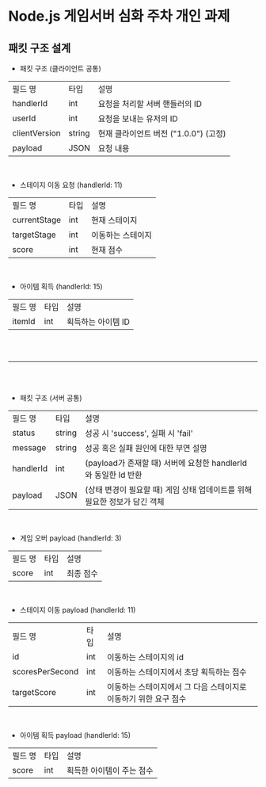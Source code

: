 # Node.js 게임서버 심화 주차 개인 과제

## 패킷 구조 설계

- 패킷 구조 (클라이언트 공통)

<table>
<tr>
<td>필드 명</td>
<td>타입</td>
<td>설명</td>
</tr>

<tr>
<td>handlerId</td>
<td>int</td>
<td>요청을 처리할 서버 핸들러의 ID</td>
</tr>

<tr>
<td>userId</td>
<td>int</td>
<td>요청을 보내는 유저의 ID</td>
</tr>

<tr>
<td>clientVersion</td>
<td>string</td>
<td>현재 클라이언트 버전 ("1.0.0") (고정)</td>
</tr>

<tr>
<td>payload</td>
<td>JSON</td>
<td>요청 내용</td>
</tr>
</table>

<br>

- 스테이지 이동 요청 (handlerId: 11)

<table>
<tr>
<td>필드 명</td>
<td>타입</td>
<td>설명</td>
</tr>

<tr>
<td>currentStage</td>
<td>int</td>
<td>현재 스테이지</td>
</tr>

<tr>
<td>targetStage</td>
<td>int</td>
<td>이동하는 스테이지</td>
</tr>

<tr>
<td>score</td>
<td>int</td>
<td>현재 점수</td>
</tr>
</table>

<br>

- 아이템 획득 (handlerId: 15)

<table>
<tr>
<td>필드 명</td>
<td>타입</td>
<td>설명</td>
</tr>

<tr>
<td>itemId</td>
<td>int</td>
<td>획득하는 아이템 ID</td>
</tr>
</table>

<br>
<br>

---

<br>
<br>

- 패킷 구조 (서버 공통)

<table>
<tr>
<td>필드 명</td>
<td>타입</td>
<td>설명</td>
</tr>

<tr>
<td>status</td>
<td>string</td>
<td>성공 시 'success', 실패 시 'fail'</td>
</tr>

<tr>
<td>message</td>
<td>string</td>
<td>성공 혹은 실패 원인에 대한 부연 설명</td>
</tr>

<tr>
<td>handlerId</td>
<td>int</td>
<td>(payload가 존재할 때) 서버에 요청한 handlerId와 동일한 Id 반환</td>
</tr>

<tr>
<td>payload</td>
<td>JSON</td>
<td>(상태 변경이 필요할 때) 게임 상태 업데이트를 위해 필요한 정보가 담긴 객체</td>
</tr>

</table>

<br>

- 게임 오버 payload (handlerId: 3)

<table>
<tr>
<td>필드 명</td>
<td>타입</td>
<td>설명</td>
</tr>

<tr>
<td>score</td>
<td>int</td>
<td>최종 점수</td>
</tr>

</table>

<br>

- 스테이지 이동 payload (handlerId: 11)

<table>
<tr>
<td>필드 명</td>
<td>타입</td>
<td>설명</td>
</tr>

<tr>
<td>id</td>
<td>int</td>
<td>이동하는 스테이지의 id</td>
</tr>

<tr>
<td>scoresPerSecond</td>
<td>int</td>
<td>이동하는 스테이지에서 초당 획득하는 점수</td>
</tr>

<tr>
<td>targetScore</td>
<td>int</td>
<td>이동하는 스테이지에서 그 다음 스테이지로 이동하기 위한 요구 점수</td>
</tr>

</table>

<br>

- 아이템 획득 payload (handlerId: 15)

<table>
<tr>
<td>필드 명</td>
<td>타입</td>
<td>설명</td>
</tr>

<tr>
<td>score</td>
<td>int</td>
<td>획득한 아이템이 주는 점수</td>
</tr>

</table>
